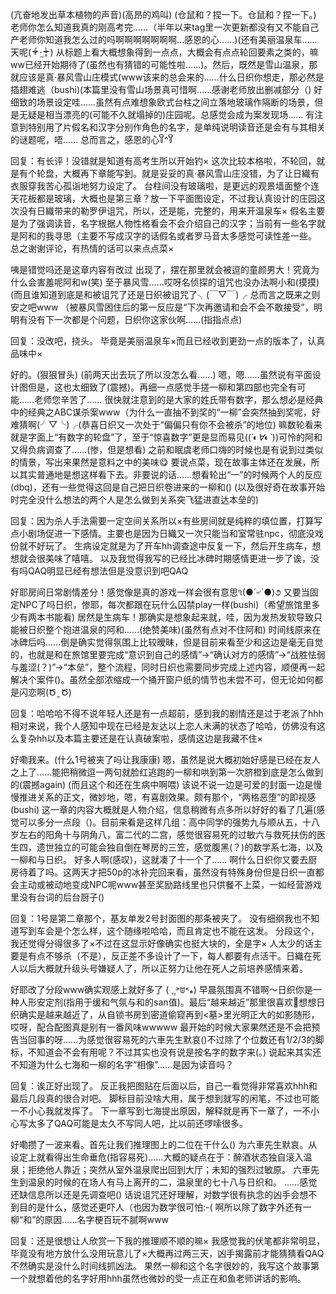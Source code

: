 (亢奋地发出草本植物的声音)(高昂的鸡叫)
(仓鼠和？捏一下。仓鼠和？捏一下。)
老师你怎么知道我真的刚高考完……（半年以来tag里一次更新都没有又不能自己产老师你知道我怎么过的吗啊啊啊啊啊啊啊…感恩的心……)(还有美丽温泉车……天呢( ᵒ̴̶̥́ ·̫ ᵒ̴̶̣̥̀ )
从标题上看大概想象得到一点点，大概会有点点轮回要素之类的，嘛ww已经开始期待了(虽然也有猜错的可能性啦……)。然后，既然是雪山温泉，那就应该是真·暴风雪山庄模式(www该来的总会来的……什么日织你想走，那必然是插翅难逃（bushi)(本篇里没有雪山场景真可惜啊……感谢老师放出删减部分（)
好细致的场景设定哇……虽然有点难想象欧式台柱之间立落地玻璃作隔断的场景，但是无疑是相当漂亮的(可能不久就塌掉的)庄园呢。总感觉会成为案发现场……
有注意到特别用了片假名和汉字分别作角色的名字，是单纯说明读音还是会有与其相关的谜题呢，唔……
总而言之，感恩的心꒦ິ^꒦ິ


回复：有长评！没错就是知道有高考生所以开始钓×
这次比较本格啦，不轮回，就是有个轮盘，大概再下章能写到。就是妥妥的真·暴风雪山庄没错，为了让日織有衣服穿我苦心孤诣地努力设定了。
台柱间没有玻璃啦，是更远的观景墙面整个连天花板都是玻璃，大概也是第三章？放一下平面图设定，不过我认真设计的庄园这次没有日織带来的勒罗伊诅咒，所以，还是能，完整的，用来开温泉车×
假名主要是为了强调读音，名字根据人物性格看会不会介绍自己的汉字；当前有一些名字就是阿和的我寻思（主要不写成汉字的话假名或者罗马音太多感觉可读性差一些。
总之谢谢评论，有热情的话可以来点点菜×


咦是错觉吗还是这章内容有改过
出现了，摆在那里就会被逗的童颜男大！究竟为什么会害羞呢阿和w(笑)
至于暴风雪……哎呀名侦探的诅咒也没办法啊小和(摸摸) (而且谁知道到底是和被诅咒了还是日织被诅咒了╮(￣▽￣)╭ 总而言之既来之则安之吧www
（被暴风雪困住后的第一反应是“下次再邀请和会不会不敢接受”，明明有没有下一次都是个问题，日织你这家伙啊……(指指点点)

回复：没改吧，挠头。
毕竟是美丽温泉车×而且已经收到更劲一点的版本了，认真品味中×



好的。(狠狠冒头) (前两天出去玩了所以没怎么看……)
嗯，嗯……虽然说有平面设计图但是，这也太细致了(震撼)。再细一点感觉手搓一柳和第四部也完全有可能……老师您辛苦了……
很快就注意到的是大家的姓氏带有数字，那么想必是经典中的经典之ABC谋杀案www（为什么一直抽不到奖的“一柳”会突然抽到奖呢，好难猜啊(╯▽╰)╭(恭喜日织又一次处于“偏偏只有你不会被杀”的地位)
嘛数轮看来就是字面上“有数字的轮盘”了，至于“惊喜数字”更是显而易见((*´◐∀◐`*))可怜的阿和又得负病调查了……(惨，但是想看) 之前和眠虞老师口嗨的时候也是有说到过类似的情景，写出来果然是意料之中的美味😋
要说点菜，现在故事主体还在发展，所以其实普通地是想这样看下去。非要说的话……想看轮出“一”的时候两个人的反应(dbq)，还有一些觉得这回是自己把日织卷进来的一柳和()
(以及很好奇在故事开始时完全没什么想法的两个人是怎么做到关系突飞猛进直达本垒的)

回复：因为杀人手法需要一定空间关系所以×有些房间就是纯粹的填位置，打算写点小剧场促进一下感情。主要也是因为日織又一次只能当和室常驻npc，彻底没戏份就不好玩了。
生病设定就是为了开车hh调查途中反复一下，然后开生病车，想想就会很美味了嘻嘻。
以及我觉得我写的已经比冰碑时期感情更进一步了诶，没有吗QAQ明显已经有想法但是没意识到吧QAQ


好耶房间日常剧情差分！感觉像是真的游戏一样会很有意思૧(●´৺`●)૭
又要当固定NPC了吗日织，惨耶，每次都跟在玩什么囚禁play一样(bushi)（希望旅馆里多少有两本书能看)
居然是生病车！那确实是想象起来就，哇，因为发热发软导致只能被日织整个抱进温泉的阿和……(绝赞美味)(虽然有点对不住阿和)
时间线原来在冰碑后吗……倒是确实觉得氛围上比较暧昧，但是目前来看至少和这边是毫无自觉的，也就是和在旅馆里要完成“意识到自己的感情”→“确认对方的感情”→“战胜怯弱与羞涩(？)”→“本垒”，整个流程，同时日织也需要同步完成上述内容，顺便再一起解决个案件()。虽然全部浓缩成一个捅开窗户纸的情节也未尝不可，但无论如何都是闪恋啊(Ծ ̮ Ծ)

回复：哈哈哈不得不说年轻人还是有一点超前，感到我的剧情还是过于老派了hhh
相对来说，我个人感知中现在已经是友达以上恋人未满的状态了哈哈，仿佛没有这么复杂hh以及本篇主要还是在认真破案啦，感情这边是我藏不住×


好嘞我来。(什么1号被夹了吗让我康康)
嗯，虽然是说大概初始好感是已经在友人之上了……能把稍微逗一两句就脸红逃跑的一柳和哄到第一次脐橙到底是怎么做到的(震撼again) (而且这个和还在生病中啊喂)
该说不说一边是可爱的封面一边是慢慢推进关系的正文，微妙地，嗯，有喜剧效果。颇有那个，“两格恶堕”的即视感(bushi)
这一章的内容大概就是人物介绍，信息稍微有点多所以好好的看了几遍(感觉可以多分一点段（)。目前来看是这样几组：高中同学的强势九与顺从五，十八岁左右的阳角十与阴角八，富二代的二宫，感觉很容易死的过敏六与救死扶伤的医生四，遗世独立的可能会独自倒在琴房的三笠，感觉腹黑(？)的数学系七海，以及一柳和与日织。
好多人啊(感叹)，这就凑了十一个了……
啊什么日织你又要去厨房待着了吗。这两天才把50p的冰补完回来看，虽然没有特殊身份但是日织一直都会主动或被动地变成NPC呢www甚至奖励路线里也只供餐不上菜，一如经营游戏里没有台词的后台厨子()

回复：1号是第二章那个，基友单发2号封面图的那条被夹了。
没有细纲我也不知道写到车会是个怎么样，这个随缘啦哈哈，而且肯定也不能在这发。
分段这个，我还觉得分得很多了×不过在这显示好像确实也挺大块的，全是字×
人太少的话主要是有点不够杀（不是），反正差不多设计了一下，每人都要有点活干。日織在死人以后大概就升级头号嫌疑人了，所以正努力让他在死人之前培养感情来着。


好耶改了分段www确实观感上就好多了 (ૢ˃ꌂ˂⁎)
早晨氛围真不错啊～日织你是一种人形安定剂(指用于缓和气氛与和的san值)。最后“越来越近”那里很喜欢🥰想想日织确实是越来越近了，从自锁书房到密道偷窥再到<墓>里光明正大的如影随形，哎呀，配合配图真是别有一番风味wwwww
最开始的时候大家果然还是不会把预告当回事的呀……为感觉很容易死的六車先生默哀()不过除了个位数还有1/2/3的脚标，不知道会不会有用呢？不过其实也没有说是按名字的数字来(。)
说起来其实还不知道为什么七海和一柳的名字“相像”……是因为读音吗？

回复：诶正好出现了。
反正我把图贴在后面以后，自己一看觉得非常喜欢hhh和最后几段真的很合对吧。
脚标目前没啥大用，属于想到就写的闲笔，不过也可能一不小心我就发挥了。
下一章写到七海提出原因，解释就是再下一章了，一不小心写太多了QAQ可能是太久不写同人吧，比以前还啰嗦很多。

好嘞攒了一波来看。首先让我们推理图上的二位在干什么()
为六車先生默哀。从设定上就看得出生命垂危(指容易死)……大概的疑点在于：醉酒状态独自滚入温泉；拒绝他人靠近；突然从室外温泉爬出回到大厅；未知的强烈过敏原。
六車先生到温泉的时候的在场人有马上离开的二，温泉里的七十八与日织和。
……感觉还缺信息所以还是先调查吧()
话说诅咒还好理解，对数学很有执念的凶手会想不到目的是什么，感觉还更吓人（也因为数学很可怕:-(
啊所以除了数字外还有一柳“和”的原因……名字梗百玩不腻啊www

回复：还是很想让人欣赏一下我的推理顺不顺的嘛×
我感觉我的伏笔都非常明显，毕竟没有地方放什么没用玩意儿了×大概再过两三天，凶手揭露前才能猜猜看QAQ不然确实是没什么时间线抓凶法。
果然一柳和这个名字很妙的，我写这个故事第一个就想着他的名字好用hhh虽然也微妙的受一点正在和鱼老师讲话的影响。